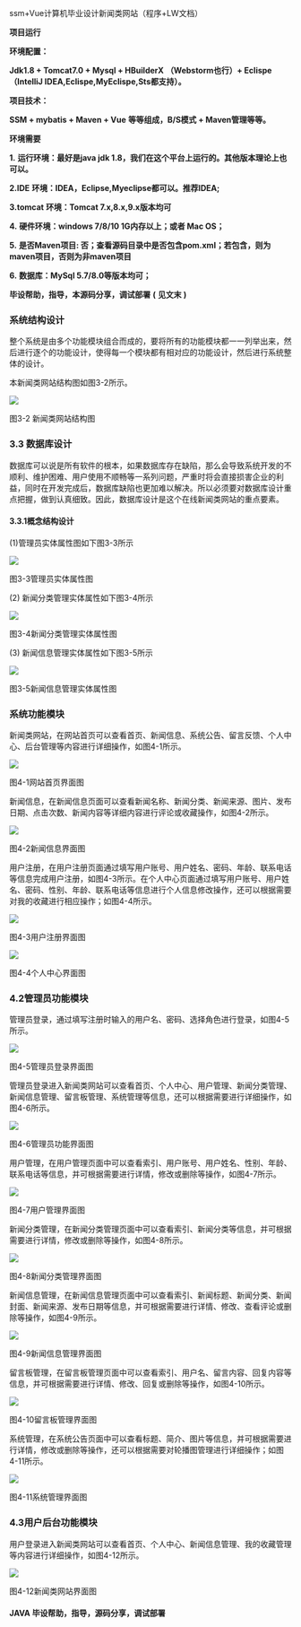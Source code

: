 ssm+Vue计算机毕业设计新闻类网站（程序+LW文档）

**项目运行**

**环境配置：**

**Jdk1.8 + Tomcat7.0 + Mysql + HBuilderX** **（Webstorm也行）+ Eclispe（IntelliJ
IDEA,Eclispe,MyEclispe,Sts都支持）。**

**项目技术：**

**SSM + mybatis + Maven + Vue** **等等组成，B/S模式 + Maven管理等等。**

**环境需要**

**1.** **运行环境：最好是java jdk 1.8，我们在这个平台上运行的。其他版本理论上也可以。**

**2.IDE** **环境：IDEA，Eclipse,Myeclipse都可以。推荐IDEA;**

**3.tomcat** **环境：Tomcat 7.x,8.x,9.x版本均可**

**4.** **硬件环境：windows 7/8/10 1G内存以上；或者 Mac OS；**

**5.** **是否Maven项目: 否；查看源码目录中是否包含pom.xml；若包含，则为maven项目，否则为非maven项目**

**6.** **数据库：MySql 5.7/8.0等版本均可；**

**毕设帮助，指导，本源码分享，调试部署** **(** **见文末** **)**

### 系统结构设计

整个系统是由多个功能模块组合而成的，要将所有的功能模块都一一列举出来，然后进行逐个的功能设计，使得每一个模块都有相对应的功能设计，然后进行系统整体的设计。

本新闻类网站结构图如图3-2所示。

![](./res/72098a56bf77457fac84e3a6853665c5.png)

图3-2 新闻类网站结构图

### 3.3 数据库设计

数据库可以说是所有软件的根本，如果数据库存在缺陷，那么会导致系统开发的不顺利、维护困难、用户使用不顺畅等一系列问题，严重时将会直接损害企业的利益，同时在开发完成后，数据库缺陷也更加难以解决。所以必须要对数据库设计重点把握，做到认真细致。因此，数据库设计是这个在线新闻类网站的重点要素。

#### 3.3.1概念结构设计

(1)管理员实体属性图如下图3-3所示

![](./res/a5bc316966f8472aa453a69b91437c1d.png)

图3-3管理员实体属性图

(2) 新闻分类管理实体属性如下图3-4所示

![](./res/390ee0927a2441279e0f3b37857a54bb.png)

图3-4新闻分类管理实体属性图

(3) 新闻信息管理实体属性如下图3-5所示

![](./res/c9a0e5ca61d940189251c2fdfa8b6a9b.png)

图3-5新闻信息管理实体属性图

### 系统功能模块

新闻类网站，在网站首页可以查看首页、新闻信息、系统公告、留言反馈、个人中心、后台管理等内容进行详细操作，如图4-1所示。

![](./res/b42517ed0fb846eba2b73cf0512aee47.png)

图4-1网站首页界面图

新闻信息，在新闻信息页面可以查看新闻名称、新闻分类、新闻来源、图片、发布日期、点击次数、新闻内容等详细内容进行评论或收藏操作，如图4-2所示。

![](./res/2d60d463ab3440758825568e8885c318.png)

图4-2新闻信息界面图

用户注册，在用户注册页面通过填写用户账号、用户姓名、密码、年龄、联系电话等信息完成用户注册，如图4-3所示。在个人中心页面通过填写用户账号、用户姓名、密码、性别、年龄、联系电话等信息进行个人信息修改操作，还可以根据需要对我的收藏进行相应操作；如图4-4所示。

![](./res/b88d787c056f43d8baad8b92b552d9c0.png)

图4-3用户注册界面图

![](./res/28793cd79d8b47768b92f624af132e86.png)

图4-4个人中心界面图

### 4.2管理员功能模块

管理员登录，通过填写注册时输入的用户名、密码、选择角色进行登录，如图4-5所示。

![](./res/53d169ee8d2343b09a3642a2547dec05.png)

图4-5管理员登录界面图

管理员登录进入新闻类网站可以查看首页、个人中心、用户管理、新闻分类管理、新闻信息管理、留言板管理、系统管理等信息，还可以根据需要进行详细操作，如图4-6所示。

![](./res/281e089c12e14044989c2f83ae06f69e.png)

图4-6管理员功能界面图

用户管理，在用户管理页面中可以查看索引、用户账号、用户姓名、性别、年龄、联系电话等信息，并可根据需要进行详情，修改或删除等操作，如图4-7所示。

![](./res/72e85ef66b434ffdaa3d9829a68ec3b9.png)

图4-7用户管理界面图

新闻分类管理，在新闻分类管理页面中可以查看索引、新闻分类等信息，并可根据需要进行详情，修改或删除等操作，如图4-8所示。

![](./res/c290bb9f07514b7595689ef9f93c6f7c.png)

图4-8新闻分类管理界面图

新闻信息管理，在新闻信息管理页面中可以查看索引、新闻标题、新闻分类、新闻封面、新闻来源、发布日期等信息，并可根据需要进行详情、修改、查看评论或删除等操作，如图4-9所示。

![](./res/2a5a2d1811084425a1ba6ee1da31df0a.png)

图4-9新闻信息管理界面图

留言板管理，在留言板管理页面中可以查看索引、用户名、留言内容、回复内容等信息，并可根据需要进行详情、修改、回复或删除等操作，如图4-10所示。

![](./res/bbe032b18268456b9925843911c753c1.png)

图4-10留言板管理界面图

系统管理，在系统公告页面中可以查看标题、简介、图片等信息，并可根据需要进行详情，修改或删除等操作，还可以根据需要对轮播图管理进行详细操作；如图4-11所示。

![](./res/338cfc53b05e46289d1919440738b590.png)

图4-11系统管理界面图

### 4.3用户后台功能模块

用户登录进入新闻类网站可以查看首页、个人中心、新闻信息管理、我的收藏管理等内容进行详细操作，如图4-12所示。

![](./res/b69938b9e7944e9181fe3d41b936183d.png)

图4-12新闻类网站界面图

#### **JAVA** **毕设帮助，指导，源码分享，调试部署**

